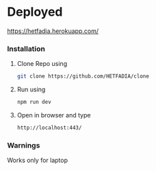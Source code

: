 # Deployed
https://hetfadia.herokuapp.com/







### Installation

1. Clone Repo using
    ```sh
   git clone https://github.com/HETFADIA/clone
   ```
   
2. Run using
   ```sh
   npm run dev
   ```

3. Open in browser and type
   ```sh
   http://localhost:443/
   ```
### Warnings
Works only for laptop
